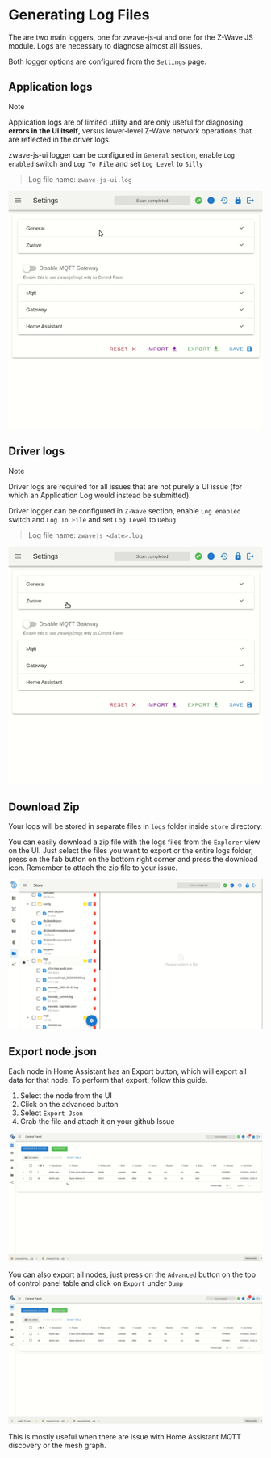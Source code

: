# Generating Log Files

The are two main loggers, one for zwave-js-ui and one for the Z-Wave JS module. Logs are necessary to diagnose almost all issues.

Both logger options are configured from the `Settings` page.

## Application logs

> [!NOTE]
> Application logs are of limited utility and are only useful for diagnosing **errors in the UI itself**, versus lower-level Z-Wave network operations that are reflected in the driver logs.

zwave-js-ui logger can be configured in `General` section, enable `Log enabled` switch and `Log To File` and set `Log Level` to `Silly`

> Log file name: `zwave-js-ui.log`

![Enable logging](../_images/log_z2m.gif)

## Driver logs

> [!NOTE]
> Driver logs are required for all issues that are not purely a UI issue (for which an Application Log would instead be submitted).

Driver logger can be configured in `Z-Wave` section, enable `Log enabled` switch and `Log To File` and set `Log Level` to `Debug`

> Log file name: `zwavejs_<date>.log`

![Enable logging](../_images/log_zjs.gif)

## Download Zip

Your logs will be stored in separate files in `logs` folder inside `store` directory.

You can easily download a zip file with the logs files from the `Explorer` view on the UI. Just select the files you want to export or the entire logs folder, press on the fab button on the bottom right corner and press the download icon. Remember to attach the zip file to your issue.

![Enable logging](../_images/download_zip.gif)

## Export node.json

Each node in Home Assistant has an Export button, which will export all data for that node. To perform that export, follow this guide.

1. Select the node from the UI
2. Click on the advanced button
3. Select `Export Json`
4. Grab the file and attach it on your github Issue

![Export node](../_images/export_node.gif)

You can also export all nodes, just press on the `Advanced` button on the top of control panel table and click on `Export` under `Dump`

![Dump nodes](../_images/nodes_dump.gif)

This is mostly useful when there are issue with Home Assistant MQTT discovery or the mesh graph.
